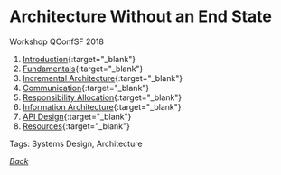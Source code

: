 # Architecture Without an End State

Workshop QConfSF 2018

1. [Introduction](../../docs/architecture-without-an-end-state/10-introduction.pdf){:target="_blank"}
2. [Fundamentals](../../docs/architecture-without-an-end-state/20-fundamentals.pdf){:target="_blank"}
3. [Incremental Architecture](../../docs/architecture-without-an-end-state/30-incremental-architecture.pdf){:target="_blank"}
4. [Communication](../../docs/architecture-without-an-end-state/35-communication.pdf){:target="_blank"}
5. [Responsibility Allocation](../../docs/architecture-without-an-end-state/40-responsibility-allocation.pdf){:target="_blank"}
6. [Information Architecture](../../docs/architecture-without-an-end-state/50-information-architecture.pdf){:target="_blank"}
7. [API Design](../../docs/architecture-without-an-end-state/60-api-design.pdf){:target="_blank"}
8. [Resources](../../docs/architecture-without-an-end-state/99-resources.pdf){:target="_blank"}

Tags: Systems Design, Architecture

[_Back_](../)
